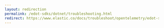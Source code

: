 ```yaml
---
layout: redirection
permalink: /edot-sdks/dotnet/troubleshooting.html
redirect: https://www.elastic.co/docs/troubleshoot/opentelemetry/edot-sdks/dotnet/index
---
```


